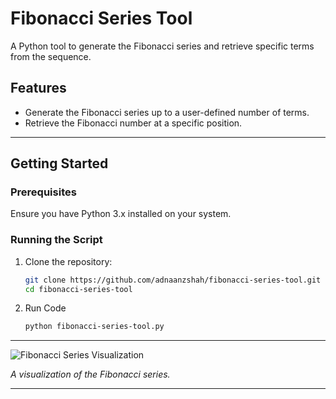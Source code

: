 # Fibonacci Series Tool

A Python tool to generate the Fibonacci series and retrieve specific terms from the sequence.


## Features

- Generate the Fibonacci series up to a user-defined number of terms.
- Retrieve the Fibonacci number at a specific position.

---

## Getting Started

### Prerequisites

Ensure you have Python 3.x installed on your system.

### Running the Script

1. Clone the repository:
   ```bash
   git clone https://github.com/adnaanzshah/fibonacci-series-tool.git
   cd fibonacci-series-tool
2. Run Code
   ```bash
   python fibonacci-series-tool.py

---

![Fibonacci Series Visualization](fibonacci_series.png)

*A visualization of the Fibonacci series.*

---
